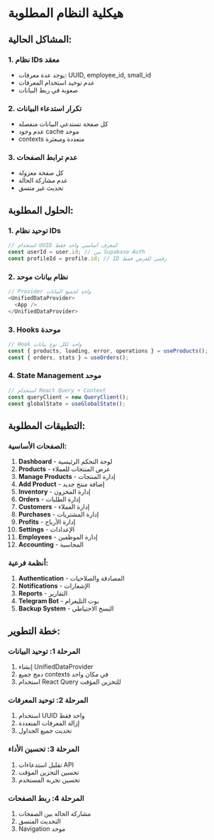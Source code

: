 # هيكلية النظام المطلوبة

## المشاكل الحالية:

### 1. نظام IDs معقد
- يوجد عدة معرفات: UUID, employee_id, small_id
- عدم توحيد استخدام المعرفات
- صعوبة في ربط البيانات

### 2. تكرار استدعاء البيانات
- كل صفحة تستدعي البيانات منفصلة
- عدم وجود cache موحد
- contexts متعددة ومبعثرة

### 3. عدم ترابط الصفحات
- كل صفحة معزولة
- عدم مشاركة الحالة
- تحديث غير متسق

## الحلول المطلوبة:

### 1. توحيد نظام IDs
```javascript
// استخدام UUID كمعرف أساسي واحد فقط
const userId = user.id; // من Supabase Auth
const profileId = profile.id; // ID رقمي للعرض فقط
```

### 2. نظام بيانات موحد
```javascript
// Provider واحد لجميع البيانات
<UnifiedDataProvider>
  <App />
</UnifiedDataProvider>
```

### 3. Hooks موحدة
```javascript
// Hook واحد لكل نوع بيانات
const { products, loading, error, operations } = useProducts();
const { orders, stats } = useOrders();
```

### 4. State Management موحد
```javascript
// استخدام React Query + Context
const queryClient = new QueryClient();
const globalState = useGlobalState();
```

## التطبيقات المطلوبة:

### الصفحات الأساسية:
1. **Dashboard** - لوحة التحكم الرئيسية
2. **Products** - عرض المنتجات للعملاء
3. **Manage Products** - إدارة المنتجات
4. **Add Product** - إضافة منتج جديد
5. **Inventory** - إدارة المخزون
6. **Orders** - إدارة الطلبات
7. **Customers** - إدارة العملاء
8. **Purchases** - إدارة المشتريات
9. **Profits** - إدارة الأرباح
10. **Settings** - الإعدادات
11. **Employees** - إدارة الموظفين
12. **Accounting** - المحاسبة

### أنظمة فرعية:
1. **Authentication** - المصادقة والصلاحيات
2. **Notifications** - الإشعارات
3. **Reports** - التقارير
4. **Telegram Bot** - بوت التليغرام
5. **Backup System** - النسخ الاحتياطي

## خطة التطوير:

### المرحلة 1: توحيد البيانات
1. إنشاء UnifiedDataProvider
2. دمج جميع contexts في مكان واحد
3. استخدام React Query للتخزين المؤقت

### المرحلة 2: توحيد المعرفات
1. استخدام UUID واحد فقط
2. إزالة المعرفات المتعددة
3. تحديث جميع الجداول

### المرحلة 3: تحسين الأداء
1. تقليل استدعاءات API
2. تحسين التخزين المؤقت
3. تحسين تجربة المستخدم

### المرحلة 4: ربط الصفحات
1. مشاركة الحالة بين الصفحات
2. التحديث المتسق
3. Navigation موحد